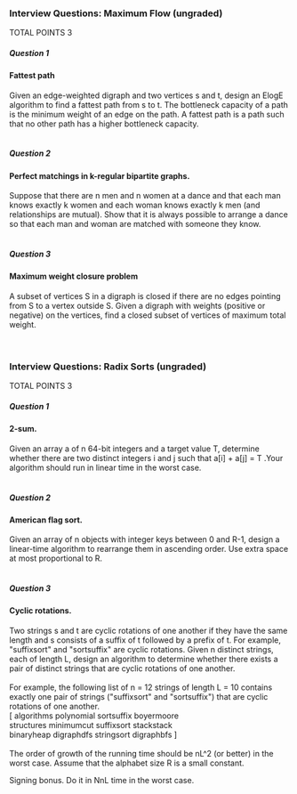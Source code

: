 ### Interview Questions: Maximum Flow (ungraded)
TOTAL POINTS 3
##### Question 1
#### Fattest path <br />
 Given an edge-weighted digraph and two vertices s and t, design an ElogE algorithm to find a fattest path from s to t. The bottleneck capacity of a path is the minimum weight of an edge on the path. A fattest path is a path such that no other path has a higher bottleneck capacity. <br /><br />

##### Question 2
#### Perfect matchings in k-regular bipartite graphs. <br />
Suppose that there are n men and n women at a dance and that each man knows exactly k women and each woman knows exactly k men (and relationships are mutual). Show that it is always possible to arrange a dance so that each man and woman are matched with someone they know.<br /><br />

##### Question 3
#### Maximum weight closure problem <br />
A subset of vertices S in a digraph is closed if there are no edges pointing from S to a vertex outside S. Given a digraph with weights (positive or negative) on the vertices, find a closed subset of vertices of maximum total weight. <br /><br /><br />


### Interview Questions: Radix Sorts (ungraded)
TOTAL POINTS 3
##### Question 1
#### 2-sum. <br />
Given an array a of n 64-bit integers and a target value T, determine whether there are two distinct integers i and j such that a[i] + a[j] = T .Your algorithm should run in linear time in the worst case. <br /><br />

##### Question 2
#### American flag sort. <br />
Given an array of n objects with integer keys between 0 and R-1, design a linear-time algorithm to rearrange them in ascending order. Use extra space at most proportional to R. <br /><br />
 
##### Question 3
#### Cyclic rotations. <br />
 Two strings s and t are cyclic rotations of one another if they have the same length and s consists of a suffix of t followed by a prefix of t. For example, "suffixsort" and "sortsuffix" are cyclic rotations.
Given n distinct strings, each of length L, design an algorithm to determine whether there exists a pair of distinct strings that are cyclic rotations of one another. <br /><br /> 
For example, the following list of n = 12 strings of length L = 10 contains exactly one pair of strings ("suffixsort" and "sortsuffix") that are cyclic rotations of one another.<br />
[ algorithms polynomial sortsuffix boyermoore <br />
structures minimumcut suffixsort stackstack <br />
binaryheap digraphdfs stringsort digraphbfs ] <br /><br />
The order of growth of the running time should be nL^2 (or better) in the worst case. Assume that the alphabet size R is a small constant.

Signing bonus. Do it in NnL time in the worst case.
